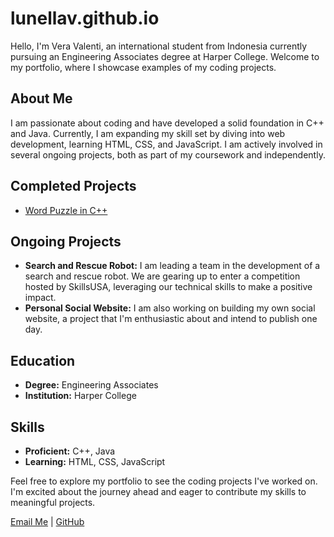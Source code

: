 # lunellav.github.io

Hello, I'm Vera Valenti, an international student from Indonesia currently pursuing an Engineering Associates degree at Harper College. Welcome to my portfolio, where I showcase examples of my coding projects.

## About Me

I am passionate about coding and have developed a solid foundation in C++ and Java. Currently, I am expanding my skill set by diving into web development, learning HTML, CSS, and JavaScript. I am actively involved in several ongoing projects, both as part of my coursework and independently.

## Completed Projects
- [Word Puzzle in C++](https://github.com/lunellav/Word-Puzzle.git)

## Ongoing Projects

- **Search and Rescue Robot:** I am leading a team in the development of a search and rescue robot. We are gearing up to enter a competition hosted by SkillsUSA, leveraging our technical skills to make a positive impact.
- **Personal Social Website:** I am also working on building my own social website, a project that I'm enthusiastic about and intend to publish one day.

## Education

- **Degree:** Engineering Associates
- **Institution:** Harper College

## Skills

- **Proficient:** C++, Java
- **Learning:** HTML, CSS, JavaScript

Feel free to explore my portfolio to see the coding projects I've worked on. I'm excited about the journey ahead and eager to contribute my skills to meaningful projects.

[Email Me](mailto:verathing@gmail.com) | [GitHub](https://github.com/lunellav)

